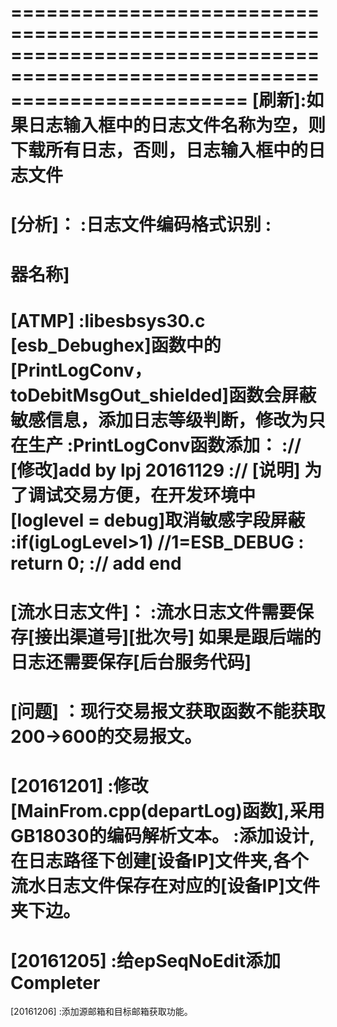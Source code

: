============================================================================================================================
[刷新]:如果日志输入框中的日志文件名称为空，则下载所有日志，否则，日志输入框中的日志文件
============================================================================================================================
[分析]：
     :日志文件编码格式识别
     :
============================================================================================================================
[显示]:
     现在的主窗口改成QWidget。用QTabWidget封装，双击QTabWidget可以新建，QTabWidget名称为[设备名称+ATMP服务
     器名称]
============================================================================================================================
[ATMP]
     :libesbsys30.c [esb_Debughex]函数中的[PrintLogConv，toDebitMsgOut_shielded]函数会屏蔽敏感信息，添加日志等级判断，修改为只在生产
     :PrintLogConv函数添加：
     :// [修改]add by lpj 20161129
     :// [说明] 为了调试交易方便，在开发环境中[loglevel = debug]取消敏感字段屏蔽
     :if(igLogLevel>1) //1=ESB_DEBUG
     :  return 0;
     :// add end
============================================================================================================================
[流水日志文件]：
     :流水日志文件需要保存[接出渠道号][批次号] 如果是跟后端的日志还需要保存[后台服务代码]
============================================================================================================================
[问题]
     ：现行交易报文获取函数不能获取200->600的交易报文。
============================================================================================================================
[20161201]
     :修改[MainFrom.cpp(departLog)函数],采用GB18030的编码解析文本。
     :添加设计,在日志路径下创建[设备IP]文件夹,各个流水日志文件保存在对应的[设备IP]文件夹下边。
============================================================================================================================
[20161205]
     :给epSeqNoEdit添加Completer
============================================================================================================================
[20161206]
     :添加源邮箱和目标邮箱获取功能。

























